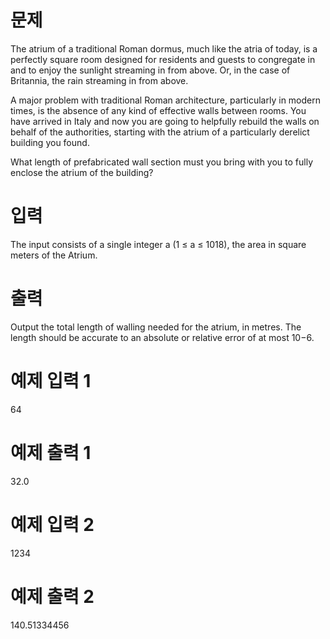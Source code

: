 # 문제
The atrium of a traditional Roman dormus, much like the atria of today, is a perfectly square room designed for residents and guests to congregate in and to enjoy the sunlight streaming in from above. Or, in the case of Britannia, the rain streaming in from above.

A major problem with traditional Roman architecture, particularly in modern times, is the absence of any kind of effective walls between rooms. You have arrived in Italy and now you are going to helpfully rebuild the walls on behalf of the authorities, starting with the atrium of a particularly derelict building you found.

What length of prefabricated wall section must you bring with you to fully enclose the atrium of the building?

# 입력
The input consists of a single integer a (1 ≤ a ≤ 1018), the area in square meters of the Atrium.

# 출력
Output the total length of walling needed for the atrium, in metres. The length should be accurate to an absolute or relative error of at most 10−6.

# 예제 입력 1 
64
# 예제 출력 1 
32.0
# 예제 입력 2 
1234
# 예제 출력 2 
140.51334456
